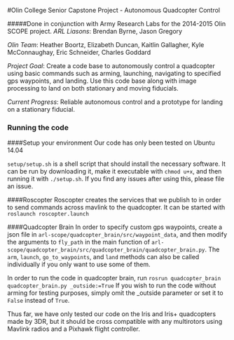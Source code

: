 #Olin College Senior Capstone Project - Autonomous Quadcopter Control

#####Done in conjunction with Army Research Labs for the 2014-2015 Olin SCOPE project.
*ARL Liasons*: Brendan Byrne, Jason Gregory

*Olin Team*: Heather Boortz, Elizabeth Duncan, Kaitlin Gallagher, Kyle McConnaughay, Eric Schneider, Charles Goddard

*Project Goal*: Create a code base to autonomously control a quadcopter using basic commands such as arming, launching, navigating to specified gps waypoints, and landing. Use this code base along with image processing to land on both stationary and moving fiducials.

*Current Progress*: Reliable autonomous control and a prototype for landing on a stationary fiducial.

### Running the code
####Setup your environment
Our code has only been tested on Ubuntu 14.04

`setup/setup.sh` is a shell script that should install the necessary software. It can be run by downloading it, make it executable with `chmod u+x`, and then running it with `./setup.sh`. If you find any issues after using this, please file an issue.

####Roscopter
Roscopter creates the services that we publish to in order to send commands across mavlink to the quadcopter. It can be started with 
```roslaunch roscopter.launch```

####Quadcopter Brain
In order to specify custom gps waypoints, create a json file in `arl-scope/quadcopter_brain/src/waypoint_data`, and then modify the arguments to `fly_path` in the main function of `arl-scope/quadcopter_brain/src/quadcopter_brain/quadcopter_brain.py`. The `arm`, `launch`, `go_to_waypoints`, and `land` methods can also be called individually if you only want to use some of them.

In order to run the code in quadcopter brain, run
```rosrun quadcopter_brain quadcopter_brain.py _outside:=True```
If you wish to run the code without arming for testing purposes, simply omit the _outside parameter or set it to `False` instead of `True`.

Thus far, we have only tested our code on the Iris and Iris+ quadcopters made by 3DR, but it should be cross compatible with any multirotors using Mavlink radios and a Pixhawk flight controller.
